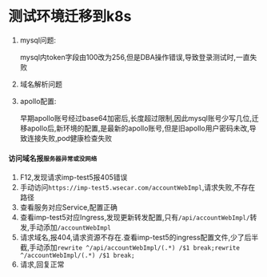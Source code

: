 # 测试环境迁移到k8s

1. mysql问题:

   mysql内token字段由100改为256,但是DBA操作错误,导致登录测试时,一直失败

2. 域名解析问题

3. apollo配置:

   早期apollo账号经过base64加密后,长度超过限制,因此mysql账号少写几位,迁移apollo后,新环境的配置,是最新的apollo账号,但是旧apollo用户密码未改,导致连接失败,pod健康检查失败



#### 访问域名报`服务器异常或没网络`

1. F12,发现请求imp-test5报405错误
2. 手动访问`https://imp-test5.wsecar.com/accountWebImpl`,请求失败,不存在路径
3. 查看服务对应Service,配置正确
4. 查看imp-test5对应Ingress,发现更新转发配置,只有`/api/accountWebImpl/`转发,手动添加`/accountWebImpl`
5. 请求域名,报404,请求资源不存在.查看imp-test5的ingress配置文件,少了后半截,手动添加`rewrite ^/api/accountWebImpl/(.*) /$1 break;rewrite ^/accountWebImpl/(.*) /$1 break;`
6. 请求,回复正常
